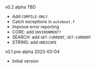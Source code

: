 
v0.2 alpha TBD
- Add `COMPILE-ONLY`
- Catch exceptions in `autoboot.f`
- Improve error reporting
- CORE: add `ENVIRONMENT?`
- SEARCH: add `GET-CURRENT`, `SET-CURRENT`
- STRING: add `UNESCAPE`

v0.1 pre-alpha 2023-03-04
- Initial version
